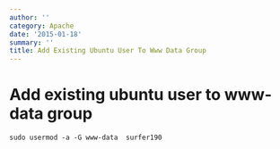 ```yaml
---
author: ''
category: Apache
date: '2015-01-18'
summary: ''
title: Add Existing Ubuntu User To Www Data Group
---
```


# Add existing ubuntu user to www-data group

    sudo usermod -a -G www-data  surfer190
